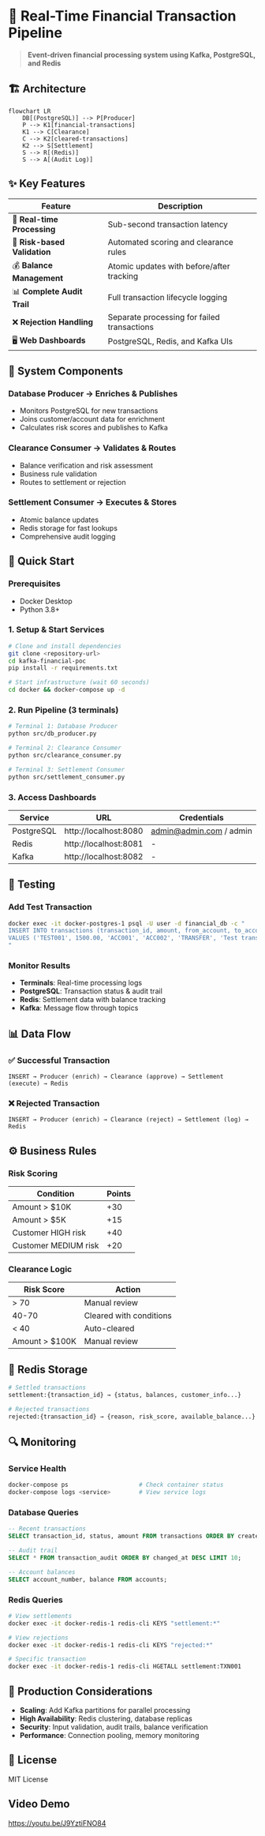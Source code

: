 # 🏦 Real-Time Financial Transaction Pipeline

> **Event-driven financial processing system using Kafka, PostgreSQL, and Redis**

## 🏗️ Architecture

```mermaid
flowchart LR
    DB[(PostgreSQL)] --> P[Producer]
    P --> K1[financial-transactions]
    K1 --> C[Clearance]
    C --> K2[cleared-transactions] 
    K2 --> S[Settlement]
    S --> R[(Redis)]
    S --> A[(Audit Log)]
```

## ✨ Key Features

| Feature | Description |
|---------|-------------|
| 🚀 **Real-time Processing** | Sub-second transaction latency |
| 🎯 **Risk-based Validation** | Automated scoring and clearance rules |
| 💰 **Balance Management** | Atomic updates with before/after tracking |
| 📊 **Complete Audit Trail** | Full transaction lifecycle logging |
| ❌ **Rejection Handling** | Separate processing for failed transactions |
| 🖥️ **Web Dashboards** | PostgreSQL, Redis, and Kafka UIs |

## 🔧 System Components

### **Database Producer** → Enriches & Publishes
- Monitors PostgreSQL for new transactions
- Joins customer/account data for enrichment
- Calculates risk scores and publishes to Kafka

### **Clearance Consumer** → Validates & Routes
- Balance verification and risk assessment
- Business rule validation
- Routes to settlement or rejection

### **Settlement Consumer** → Executes & Stores
- Atomic balance updates
- Redis storage for fast lookups
- Comprehensive audit logging

## 🚀 Quick Start

### **Prerequisites**
- Docker Desktop
- Python 3.8+

### **1. Setup & Start Services**
```bash
# Clone and install dependencies
git clone <repository-url>
cd kafka-financial-poc
pip install -r requirements.txt

# Start infrastructure (wait 60 seconds)
cd docker && docker-compose up -d
```

### **2. Run Pipeline (3 terminals)**
```bash
# Terminal 1: Database Producer
python src/db_producer.py

# Terminal 2: Clearance Consumer  
python src/clearance_consumer.py

# Terminal 3: Settlement Consumer
python src/settlement_consumer.py
```

### **3. Access Dashboards**
| Service | URL | Credentials |
|---------|-----|-------------|
| PostgreSQL | http://localhost:8080 | admin@admin.com / admin |
| Redis | http://localhost:8081 | - |
| Kafka | http://localhost:8082 | - |

## 🧪 Testing

### **Add Test Transaction**
```bash
docker exec -it docker-postgres-1 psql -U user -d financial_db -c "
INSERT INTO transactions (transaction_id, amount, from_account, to_account, transaction_type, description) 
VALUES ('TEST001', 1500.00, 'ACC001', 'ACC002', 'TRANSFER', 'Test transaction');
"
```

### **Monitor Results**
- **Terminals**: Real-time processing logs
- **PostgreSQL**: Transaction status & audit trail  
- **Redis**: Settlement data with balance tracking
- **Kafka**: Message flow through topics

## 📊 Data Flow

### ✅ **Successful Transaction**
```
INSERT → Producer (enrich) → Clearance (approve) → Settlement (execute) → Redis
```

### ❌ **Rejected Transaction**  
```
INSERT → Producer (enrich) → Clearance (reject) → Settlement (log) → Redis
```

## ⚙️ Business Rules

### **Risk Scoring**
| Condition | Points |
|-----------|--------|
| Amount > $10K | +30 |
| Amount > $5K | +15 |
| Customer HIGH risk | +40 |
| Customer MEDIUM risk | +20 |

### **Clearance Logic**
| Risk Score | Action |
|------------|--------|
| > 70 | Manual review |
| 40-70 | Cleared with conditions |
| < 40 | Auto-cleared |
| Amount > $100K | Manual review |

## 💾 Redis Storage

```bash
# Settled transactions
settlement:{transaction_id} → {status, balances, customer_info...}

# Rejected transactions  
rejected:{transaction_id} → {reason, risk_score, available_balance...}
```

## 🔍 Monitoring

### **Service Health**
```bash
docker-compose ps                    # Check container status
docker-compose logs <service>        # View service logs
```

### **Database Queries**
```sql
-- Recent transactions
SELECT transaction_id, status, amount FROM transactions ORDER BY created_at DESC LIMIT 10;

-- Audit trail
SELECT * FROM transaction_audit ORDER BY changed_at DESC LIMIT 10;

-- Account balances
SELECT account_number, balance FROM accounts;
```

### **Redis Queries**
```bash
# View settlements
docker exec -it docker-redis-1 redis-cli KEYS "settlement:*"

# View rejections
docker exec -it docker-redis-1 redis-cli KEYS "rejected:*"

# Specific transaction
docker exec -it docker-redis-1 redis-cli HGETALL settlement:TXN001
```

## 🚀 Production Considerations

- **Scaling**: Add Kafka partitions for parallel processing
- **High Availability**: Redis clustering, database replicas
- **Security**: Input validation, audit trails, balance verification
- **Performance**: Connection pooling, memory monitoring

## 📄 License
MIT License

## Video Demo
https://youtu.be/J9YztiFNO84